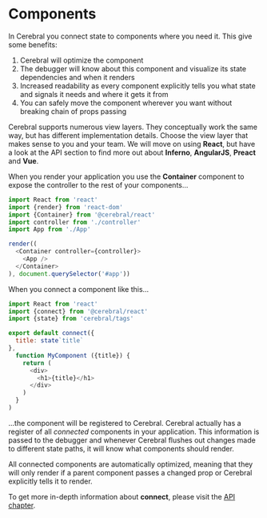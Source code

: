 # Components

In Cerebral you connect state to components where you need it. This give some benefits:

1. Cerebral will optimize the component
2. The debugger will know about this component and visualize its state dependencies and when it renders
3. Increased readability as every component explicitly tells you what state and signals it needs and where it gets it from
4. You can safely move the component wherever you want without breaking chain of props passing

Cerebral supports numerous view layers. They conceptually work the same way, but has different implementation details. Choose the view layer that makes sense to you and your team. We will move on using **React**, but have a look at the API section to find more out about **Inferno**, **AngularJS**, **Preact** and **Vue**.

When you render your application you use the **Container** component to expose the controller to the rest of your components...

```js
import React from 'react'
import {render} from 'react-dom'
import {Container} from '@cerebral/react'
import controller from './controller'
import App from './App'

render((
  <Container controller={controller}>
    <App />
  </Container>
), document.querySelector('#app'))
```

When you connect a component like this...

```js
import React from 'react'
import {connect} from '@cerebral/react'
import {state} from 'cerebral/tags'

export default connect({
  title: state`title`
},
  function MyComponent ({title}) {
    return (
      <div>
        <h1>{title}</h1>
      </div>
    )
  }
)
```

...the component will be registered to Cerebral. Cerebral actually has a register of all *connected* components in your application. This information is passed to the debugger and whenever Cerebral flushes out changes made to different state paths, it will know what components should render.

All connected components are automatically optimized, meaning that they will only render if a parent component passes a changed prop or Cerebral explicitly tells it to render.

To get more in-depth information about **connect**, please visit the [API chapter](http://cerebraljs.com/docs/api/components.html).
